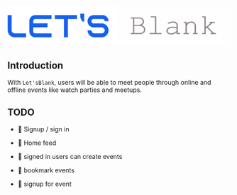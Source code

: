 #

<div align="center">

![LetsBlank](static/letsblank.png)

</div>

## Introduction

With `Let'sBlank`, users will be able to meet people through online and offline events like watch parties and meetups.

## TODO

- :black_square_button: Signup / sign in

- :black_square_button: Home feed

- :black_square_button: signed in users can create events

- :black_square_button: bookmark events

- :black_square_button: signup for event
